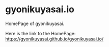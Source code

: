 # gyonikuyasai.io
HomePage of gyonikuyasai.

Here is the link to the HomePage:
https://gyonikuyasai.github.io/gyonikuyasai.io/
